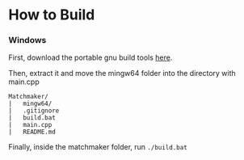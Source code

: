 # How to Build

### Windows

First, download the portable gnu build tools [here](https://github.com/brechtsanders/winlibs_mingw/releases/download/14.2.0posix-19.1.7-12.0.0-msvcrt-r3/winlibs-x86_64-posix-seh-gcc-14.2.0-mingw-w64msvcrt-12.0.0-r3.zip).

Then, extract it and move the mingw64 folder into the directory with main.cpp

```
Matchmaker/
|   mingw64/
|   .gitignore
|   build.bat
|   main.cpp
|   README.md
```

Finally, inside the matchmaker folder, run `./build.bat`